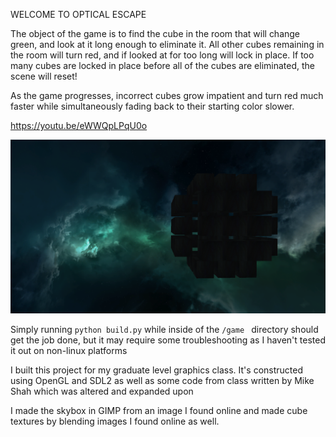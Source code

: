 WELCOME TO OPTICAL ESCAPE   

The object of the game is to find the cube in the room that will change green, and look at it long enough to eliminate it. All other cubes
remaining in the room will turn red, and if looked at for too long will lock in place. If too many cubes are locked in place before all of the cubes are
eliminated, the scene will reset!

As the game progresses, incorrect cubes grow impatient and turn red much faster while simultaneously fading back to their starting color slower.

https://youtu.be/eWWQpLPqU0o 

![Optical Escape Screenshot](/optical_escape.png)

Simply running `python build.py` while inside of the `/game ` directory should get the job done, but it may require some troubleshooting as I haven't tested it out on non-linux platforms


I built this project for my graduate level graphics class. It's constructed using OpenGL and SDL2 as well as some code from class written by Mike Shah which was altered and expanded upon

I made the skybox in GIMP from an image I found online and made cube textures by blending images I found online as well.